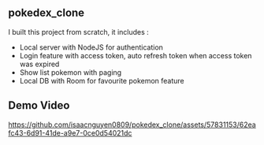 ## pokedex_clone
I built this project from scratch, it includes :
+ Local server with NodeJS for authentication
+ Login feature with access token, auto refresh token when access token was expired
+ Show list pokemon with paging
+ Local DB with Room for favourite pokemon feature

## Demo Video

https://github.com/isaacnguyen0809/pokedex_clone/assets/57831153/62eafc43-6d91-41de-a9e7-0ce0d54021dc


